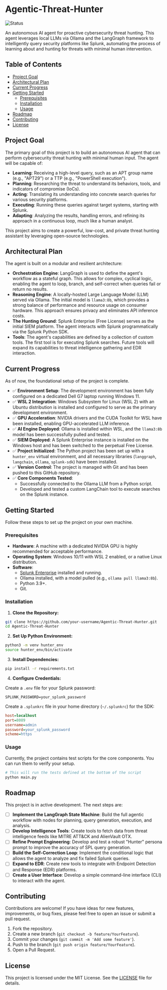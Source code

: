 # Agentic-Threat-Hunter

![Status](https://img.shields.io/badge/status-in%20development-green)

An autonomous AI agent for proactive cybersecurity threat hunting. This agent leverages local LLMs via Ollama and the LangGraph framework to intelligently query security platforms like Splunk, automating the process of learning about and hunting for threats with minimal human intervention.

## Table of Contents

- [Project Goal](#project-goal)
- [Architectural Plan](#architectural-plan)
- [Current Progress](#current-progress)
- [Getting Started](#getting-started)
  - [Prerequisites](#prerequisites)
  - [Installation](#installation)
  - [Usage](#usage)
- [Roadmap](#roadmap)
- [Contributing](#contributing)
- [License](#license)

## Project Goal

The primary goal of this project is to build an autonomous AI agent that can perform cybersecurity threat hunting with minimal human input. The agent will be capable of:

- **Learning**: Receiving a high-level query, such as an APT group name (e.g., "APT29") or a TTP (e.g., "PowerShell execution").
- **Planning**: Researching the threat to understand its behaviors, tools, and indicators of compromise (IoCs).
- **Acting**: Translating its understanding into concrete search queries for various security platforms.
- **Executing**: Running these queries against target systems, starting with Splunk.
- **Adapting**: Analyzing the results, handling errors, and refining its approach in a continuous loop, much like a human analyst.

This project aims to create a powerful, low-cost, and private threat hunting assistant by leveraging open-source technologies.

## Architectural Plan

The agent is built on a modular and resilient architecture:

- **Orchestration Engine**: LangGraph is used to define the agent's workflow as a stateful graph. This allows for complex, cyclical logic, enabling the agent to loop, branch, and self-correct when queries fail or return no results.
- **Reasoning Engine**: A locally-hosted Large Language Model (LLM) served via Ollama. The initial model is `llama3:8b`, which provides a strong balance of performance and resource usage on consumer hardware. This approach ensures privacy and eliminates API inference costs.
- **The Hunting Ground**: Splunk Enterprise (Free License) serves as the initial SIEM platform. The agent interacts with Splunk programmatically via the Splunk Python SDK.
- **Tools**: The agent's capabilities are defined by a collection of custom tools. The first tool is for executing Splunk searches. Future tools will expand its capabilities to threat intelligence gathering and EDR interaction.

## Current Progress

As of now, the foundational setup of the project is complete.

- ✅ **Environment Setup**: The development environment has been fully configured on a dedicated Dell G7 laptop running Windows 11.
- ✅ **WSL 2 Integration**: Windows Subsystem for Linux (WSL 2) with an Ubuntu distribution is installed and configured to serve as the primary development environment.
- ✅ **GPU Acceleration**: NVIDIA drivers and the CUDA Toolkit for WSL have been installed, enabling GPU-accelerated LLM inference.
- ✅ **AI Engine Deployed**: Ollama is installed within WSL, and the `llama3:8b` model has been successfully pulled and tested.
- ✅ **SIEM Deployed**: A Splunk Enterprise instance is installed on the Windows host and has been switched to the perpetual Free License.
- ✅ **Project Initialized**: The Python project has been set up with a `hunter_env` virtual environment, and all necessary libraries (`langgraph`, `langchain`, `ollama`, `splunk-sdk`) have been installed.
- ✅ **Version Control**: The project is managed with Git and has been pushed to this GitHub repository.
- ✅ **Core Components Tested**:
  - Successfully connected to the Ollama LLM from a Python script.
  - Developed and tested a custom LangChain tool to execute searches on the Splunk instance.

## Getting Started

Follow these steps to set up the project on your own machine.

### Prerequisites

- **Hardware**: A machine with a dedicated NVIDIA GPU is highly recommended for acceptable performance.
- **Operating System**: Windows 10/11 with WSL 2 enabled, or a native Linux distribution.
- **Software**:
  - [Splunk Enterprise](https://www.splunk.com/en_us/download/splunk-enterprise.html) installed and running.
  - Ollama installed, with a model pulled (e.g., `ollama pull llama3:8b`).
  - Python 3.9+.
  - Git.

### Installation

1. **Clone the Repository:**
```bash
git clone https://github.com/your-username/Agentic-Threat-Hunter.git
cd Agentic-Threat-Hunter
```

2. **Set Up Python Environment:**

```bash
python3 -m venv hunter_env
source hunter_env/bin/activate
```

3. **Install Dependencies:**

```bash
pip install -r requirements.txt
```

4. **Configure Credentials:**

Create a `.env` file for your Splunk password:

```
SPLUNK_PASSWORD=your_splunk_password
```

Create a `.splunkrc` file in your home directory (`~/.splunkrc`) for the SDK:

```ini
host=localhost
port=8089
username=admin
password=your_splunk_password
scheme=https
```

### Usage

Currently, the project contains test scripts for the core components. You can run them to verify your setup.

```bash
# This will run the tests defined at the bottom of the script
python main.py
```

## Roadmap

This project is in active development. The next steps are:

- [ ] **Implement the LangGraph State Machine**: Build the full agentic workflow with nodes for planning, query generation, execution, and analysis.
- [ ] **Develop Intelligence Tools**: Create tools to fetch data from threat intelligence feeds like MITRE ATT&CK and AlienVault OTX.
- [ ] **Refine Prompt Engineering**: Develop and test a robust "Hunter" persona prompt to improve the accuracy of SPL query generation.
- [ ] **Build the Self-Correction Loop**: Implement the conditional logic that allows the agent to analyze and fix failed Splunk queries.
- [ ] **Expand to EDR**: Create new tools to integrate with Endpoint Detection and Response (EDR) platforms.
- [ ] **Create a User Interface**: Develop a simple command-line interface (CLI) to interact with the agent.

## Contributing

Contributions are welcome! If you have ideas for new features, improvements, or bug fixes, please feel free to open an issue or submit a pull request.

1. Fork the repository.
2. Create a new branch (`git checkout -b feature/YourFeature`).
3. Commit your changes (`git commit -m 'Add some feature'`).
4. Push to the branch (`git push origin feature/YourFeature`).
5. Open a Pull Request.

## License

This project is licensed under the MIT License. See the [LICENSE](LICENSE) file for details.
```